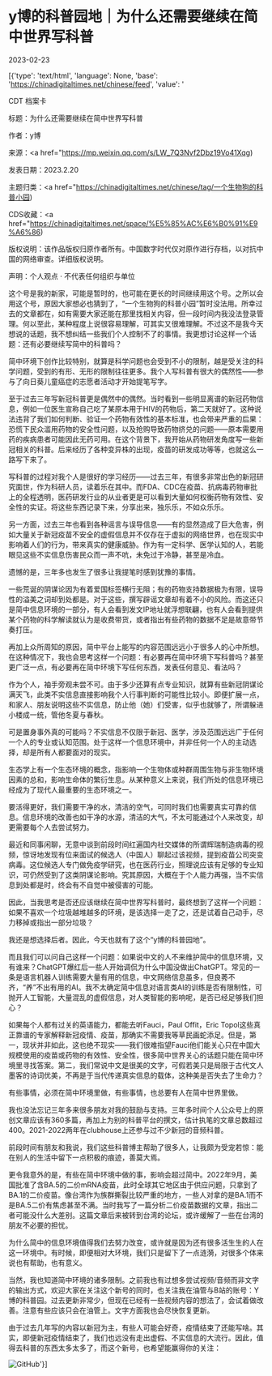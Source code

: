 # y博的科普园地｜为什么还需要继续在简中世界写科普

2023-02-23

[{'type': 'text/html', 'language': None, 'base': 'https://chinadigitaltimes.net/chinese/feed', 'value': '

CDT 档案卡

标题：为什么还需要继续在简中世界写科普

作者：y博

来源：<a href="https://mp.weixin.qq.com/s/LW_7Q3Nvf2Dbz19Vo41Xqg)

发表日期：2023.2.20

主题归类：<a href="https://chinadigitaltimes.net/chinese/tag/一个生物狗的科普小园)

CDS收藏：<a href="https://chinadigitaltimes.net/space/%E5%85%AC%E6%B0%91%E9%A6%86)

版权说明：该作品版权归原作者所有。中国数字时代仅对原作进行存档，以对抗中国的网络审查。详细版权说明。





声明：个人观点 · 不代表任何组织与单位

这个号是我的新家，可能是暂时的，也可能在更长的时间继续用这个号。之所以会用这个号，原因大家想必也猜到了，“一个生物狗的科普小园”暂时没法用。所幸过去的文章都在，如有需要大家还能在那里找相关内容，但一段时间内我没法登录管理。何以至此，某种程度上说很容易理解，可其实又很难理解。不过这不是我今天想说的话题，我不想纠结一些我们个人控制不了的事情。我更想讨论这样一个话题：还有必要继续写简中的科普吗？

简中环境下创作比较特别，就算是科学问题也会受到不小的限制，越是受关注的科学问题，受到的有形、无形的限制往往更多。我个人写科普有很大的偶然性——参与了向日葵儿童癌症的志愿者活动才开始提笔写字。

至于过去三年写新冠科普更是偶然中的偶然。当时看到一些明显离谱的新冠药物信息，例如一位医生宣称自己吃了某原本用于HIV的药物后，第二天就好了。这种说法违背了我们如何判断、验证一个药物有效性的基本标准，也会带来严重的后果：恐慌下民众滥用药物的安全性问题，以及抢购导致药物挤兑的问题——原本需要用药的疾病患者可能因此无药可用。在这个背景下，我开始从药物研发角度写一些新冠相关的科普。后来经历了各种变异株的出现，疫苗的研发成功等等，也就这么一路写下来了。

写科普的过程对我个人是很好的学习经历——过去三年，有很多非常出色的新冠研究面世，作为科研人员，读着乐在其中。而FDA、CDC在疫苗、抗病毒药物审批上的全程透明，医药研发行业的从业者更是可以看到大量如何权衡药物有效性、安全性的实证。将这些东西记录下来，分享出来，独乐乐，不如众乐乐。

另一方面，过去三年也看到各种谣言与误导信息——有的显然造成了巨大危害，例如大量关于新冠疫苗不安全的虚假信息并不仅存在于虚拟的网络世界，也在现实中影响着人们的行为，带来真实的健康威胁。作为有一定科学、医学认知的人，若能眼见这些不实信息伤害民众而一声不吭，未免过于冷静，甚至是冷血。

遗憾的是，三年多也发生了很多让我提笔时感到犹豫的事情。

一些荒诞的阴谋论因为有着爱国标签横行无阻；有的药物支持数据极为有限，误导性的溢美之词却到处都是。对于这些，撰写辟谣文章却有着不小的风险。而这还只是简中信息环境的一部分，有人会看到发文IP地址就浮想联翩，也有人会看到提供某个药物的科学解读就认为是收费带货，或者指出有些药物的数据不足是故意带节奏打压。

再加上众所周知的原因，简中平台上能写的内容范围远远小于很多人的心中所想。在这种情况下，我也会思考这样一个问题：有必要再在简中环境下写科普吗？甚至更广泛一点，有必要再在简中环境下写任何东西，发表任何意见、看法吗？

作为个人，袖手旁观未尝不可。由于多少还算有点专业知识，就算有些新冠阴谋论满天飞，此类不实信息直接影响我个人行事判断的可能性比较小。即便扩展一点，和家人、朋友说明这些不实信息，防止他（她）们受害，似乎也就够了，所谓躲进小楼成一统，管他冬夏与春秋。

可是置身事外真的可能吗？不实信息不仅限于新冠、医学，涉及范围远远广于任何一个人的专业或认知范围。处于这样一个信息环境中，并非任何一个人的主动选择，却是所有人都要面对的现实。

生态学上有一个生态环境的概念，指影响一个生物体或种群周围生物与非生物环境因素的总和，影响生命体的繁衍生息。从某种意义上来说，我们所处的信息环境已经成为了现代人最重要的生态环境之一。

要活得更好，我们需要干净的水，清洁的空气，可同时我们也需要真实可靠的信息。信息环境的改善也如干净的水源，清洁的大气，不太可能通过个人来改变，却更需要每个人去尝试努力。

最近和同事闲聊，无意中谈到前段时间红遍国内社交媒体的所谓辉瑞制造病毒的视频，惊讶地发现有位来面试的候选人（中国人）聊起过该视频，提到疫苗公司突变病毒。这位候选人专门做免疫学研究，也在医药行业，照理说应该有足够的专业知识，可仍然受到了这类阴谋论影响。究其原因，大概在于个人能力再强，当不实信息到处都是时，终会有不自觉中被侵害的可能。

因此，当我思考是否还应该继续在简中世界写科普时，最终想到了这样一个问题：如果不喜欢一个垃圾越堆越多的环境，是该选择一走了之，还是试着自己动手，尽力移掉或指出一部分垃圾？

我还是想选择后者。因此，今天也就有了这个“y博的科普园地”。

而且我们可以问自己这样一个问题：如果说中文的人不来维护简中的信息环境，又有谁来？ChatGPT爆红后一些人开始调侃为什么中国没做出ChatGPT。常见的一条是语言机器人训练需要大量有用的信息，中文网络信息虽多，但良莠不齐，“养”不出有用的AI。我不太确定简中信息对语言类AI的训练是否有限制性，可抛开人工智能，大量混乱的虚假信息，对人类智能的影响呢，是否已经足够我们担心？

如果每个人都有过关的英语能力，都能去听Fauci，Paul Offit，Eric Topol这些真正靠谱的专家解释新冠疫情、疫苗，那确实不需要我等草民画蛇添足。但是，第一，现状并非如此，这也绝不现实——我们很难指望Fauci他们能关心只在中国大规模使用的疫苗或药物的有效性、安全性，很多简中世界关心的话题只能在简中环境里寻找答案。第二，我们常说中文是很美的文字，可假若美只是局限于古代文人墨客的诗词优美，不再是于当代传递真实信息的载体，这种美是否失去了生命力？

有些事情，必须在简中环境里做，有些事情，也总要有人在简中世界里做。

我也没法忘记三年多来很多朋友对我的鼓励与支持。三年多时间个人公众号上的原创文章应该有360多篇，再加上为别的科普平台的撰文，估计执笔的文章总数超过400。2021-2022两年在clubhouse上还参与过不少新冠的音频科普。

前段时间有朋友和我说，我们这些科普博主帮助了很多人，让我颇为受宠若惊：能在别人的生活中留下一点积极的痕迹，善莫大焉。

更令我意外的是，有些在简中环境中做的事，影响会超过简中。2022年9月，美国批准了含BA.5的二价mRNA疫苗，此时全球其它地区由于供应问题，只拿到了BA.1的二价疫苗。像台湾作为族群撕裂比较严重的地方，一些人对拿的是BA.1而不是BA.5二价有焦虑甚至不满。当时我写了一篇分析二价疫苗数据的文章，指出二者可能没什么大差别。这篇文章后来被转到台湾的论坛，或许缓解了一些在台湾的朋友不必要的担忧。

为什么简中的信息环境值得我们去努力改变，或许就是因为还有很多活生生的人在这一环境中。有时候，即便相对大环境，我们只是留下了一点涟漪，对很多个体来说也有帮助，也有意义。

当然，我也知道简中环境的诸多限制。之前我也有过想多尝试视频/音频而非文字的输出方式，欢迎大家在关注这个新号的同时，也关注我在油管与B站的账号：Y博的科普园。过去更新非常少，但现在已经有一些视频内容的想法了，会试着做改善。注意有些应该只会在油管上。文字方面我也会尽快恢复更新。

由于过去几年写的内容以新冠为主，有些人可能会好奇，疫情结束了还能写啥。其实，即便新冠疫情结束了，我们也远没有走出虚假、不实信息的大流行。因此，值得去科普的东西太多太多了，而这个新号，也希望能赢得你的关注：

![GitHub](https://chinadigitaltimes.net/chinese/files/2023/02/Screen-Shot-2023-02-22-at-6.00.16-PM.png)'}]